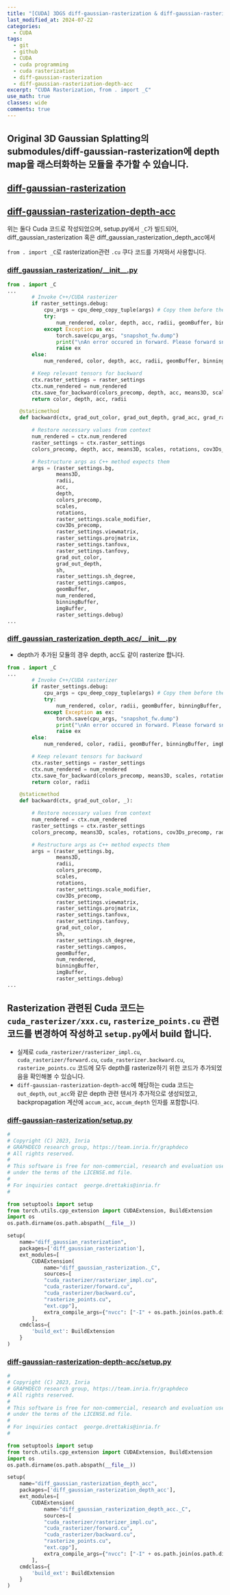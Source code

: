 ```yaml
---
title: "[CUDA] 3DGS diff-gaussian-rasterization & diff-gaussian-rasterization-depth-acc"
last_modified_at: 2024-07-22
categories:
  - CUDA
tags:
  - git
  - github
  - CUDA
  - cuda programming
  - cuda rasterization
  - diff-gaussian-rasterization
  - diff-gaussian-rasterization-depth-acc
excerpt: "CUDA Rasterization, from . import _C"
use_math: true
classes: wide
comments: true
---
```


## Original 3D Gaussian Splatting의 submodules/diff-gaussian-rasterization에 depth map을 래스터화하는 모듈을 추가할 수 있습니다.

## [diff-gaussian-rasterization](https://github.com/graphdeco-inria/diff-gaussian-rasterization/tree/59f5f77e3ddbac3ed9db93ec2cfe99ed6c5d121d)

## [diff-gaussian-rasterization-depth-acc](https://github.com/robot0321/diff-gaussian-rasterization-depth-acc/tree/c63d79dc4d59b2965eaf7bada5dda2eae68c08af?tab=readme-ov-file)

위는 둘다 Cuda 코드로 작성되었으며, setup.py에서 `_C`가 빌드되어, diff_gaussian_rasterization 혹은 diff_gaussian_rasterization_depth_acc에서

`from . import _C`로 rasterization관련 `.cu` 쿠다 코드를 가져와서 사용합니다.

### [diff_gaussian_rasterization/\_\_init\_\_.py](https://github.com/robot0321/diff-gaussian-rasterization-depth-acc/blob/c63d79dc4d59b2965eaf7bada5dda2eae68c08af/diff_gaussian_rasterization_depth_acc/__init__.py)

```python
from . import _C
...
        # Invoke C++/CUDA rasterizer
        if raster_settings.debug:
            cpu_args = cpu_deep_copy_tuple(args) # Copy them before they can be corrupted
            try:
                num_rendered, color, depth, acc, radii, geomBuffer, binningBuffer, imgBuffer = _C.rasterize_gaussians(*args)
            except Exception as ex:
                torch.save(cpu_args, "snapshot_fw.dump")
                print("\nAn error occured in forward. Please forward snapshot_fw.dump for debugging.")
                raise ex
        else:
            num_rendered, color, depth, acc, radii, geomBuffer, binningBuffer, imgBuffer = _C.rasterize_gaussians(*args)

        # Keep relevant tensors for backward
        ctx.raster_settings = raster_settings
        ctx.num_rendered = num_rendered
        ctx.save_for_backward(colors_precomp, depth, acc, means3D, scales, rotations, cov3Ds_precomp, radii, sh, geomBuffer, binningBuffer, imgBuffer)
        return color, depth, acc, radii

    @staticmethod
    def backward(ctx, grad_out_color, grad_out_depth, grad_acc, grad_radii):

        # Restore necessary values from context
        num_rendered = ctx.num_rendered
        raster_settings = ctx.raster_settings
        colors_precomp, depth, acc, means3D, scales, rotations, cov3Ds_precomp, radii, sh, geomBuffer, binningBuffer, imgBuffer = ctx.saved_tensors

        # Restructure args as C++ method expects them
        args = (raster_settings.bg,
                means3D, 
                radii,
                acc,
                depth,
                colors_precomp, 
                scales, 
                rotations, 
                raster_settings.scale_modifier, 
                cov3Ds_precomp, 
                raster_settings.viewmatrix, 
                raster_settings.projmatrix, 
                raster_settings.tanfovx, 
                raster_settings.tanfovy, 
                grad_out_color,
                grad_out_depth, 
                sh, 
                raster_settings.sh_degree, 
                raster_settings.campos,
                geomBuffer,
                num_rendered,
                binningBuffer,
                imgBuffer,
                raster_settings.debug)
...
```

### [diff_gaussian_rasterization_depth_acc/\_\_init\_\_.py](https://github.com/graphdeco-inria/diff-gaussian-rasterization/blob/59f5f77e3ddbac3ed9db93ec2cfe99ed6c5d121d/diff_gaussian_rasterization/__init__.py)

- depth가 추가된 모듈의 경우 depth, acc도 같이 rasterize 합니다.


```python
from . import _C
...
        # Invoke C++/CUDA rasterizer
        if raster_settings.debug:
            cpu_args = cpu_deep_copy_tuple(args) # Copy them before they can be corrupted
            try:
                num_rendered, color, radii, geomBuffer, binningBuffer, imgBuffer = _C.rasterize_gaussians(*args)
            except Exception as ex:
                torch.save(cpu_args, "snapshot_fw.dump")
                print("\nAn error occured in forward. Please forward snapshot_fw.dump for debugging.")
                raise ex
        else:
            num_rendered, color, radii, geomBuffer, binningBuffer, imgBuffer = _C.rasterize_gaussians(*args)

        # Keep relevant tensors for backward
        ctx.raster_settings = raster_settings
        ctx.num_rendered = num_rendered
        ctx.save_for_backward(colors_precomp, means3D, scales, rotations, cov3Ds_precomp, radii, sh, geomBuffer, binningBuffer, imgBuffer)
        return color, radii

    @staticmethod
    def backward(ctx, grad_out_color, _):

        # Restore necessary values from context
        num_rendered = ctx.num_rendered
        raster_settings = ctx.raster_settings
        colors_precomp, means3D, scales, rotations, cov3Ds_precomp, radii, sh, geomBuffer, binningBuffer, imgBuffer = ctx.saved_tensors

        # Restructure args as C++ method expects them
        args = (raster_settings.bg,
                means3D, 
                radii, 
                colors_precomp, 
                scales, 
                rotations, 
                raster_settings.scale_modifier, 
                cov3Ds_precomp, 
                raster_settings.viewmatrix, 
                raster_settings.projmatrix, 
                raster_settings.tanfovx, 
                raster_settings.tanfovy, 
                grad_out_color, 
                sh, 
                raster_settings.sh_degree, 
                raster_settings.campos,
                geomBuffer,
                num_rendered,
                binningBuffer,
                imgBuffer,
                raster_settings.debug)
...
```

## Rasterization 관련된 Cuda 코드는 `cuda_rasterizer/xxx.cu`, `rasterize_points.cu` 관련 코드를 변경하여 작성하고 `setup.py`에서 build 합니다.

- 실제로 `cuda_rasterizer/rasterizer_impl.cu`, `cuda_rasterizer/forward.cu`, `cuda_rasterizer.backward.cu`, `rasterize_points.cu` 코드에 모두 depth를 rasterize하기 위한 코드가 추가되었음을 확인해볼 수 있습니다.
- `diff-gaussian-rasterization-depth-acc`에 해당하는 cuda 코드는 `out_depth`, `out_acc`와 같은 depth 관련 텐서가 추가적으로 생성되었고, backpropagation 계산에 `accum_acc`, `accum_depth` 인자를 포함합니다.

### [diff-gaussian-rasterization/setup.py](https://github.com/graphdeco-inria/diff-gaussian-rasterization/blob/59f5f77e3ddbac3ed9db93ec2cfe99ed6c5d121d/setup.py)

```python
#
# Copyright (C) 2023, Inria
# GRAPHDECO research group, https://team.inria.fr/graphdeco
# All rights reserved.
#
# This software is free for non-commercial, research and evaluation use 
# under the terms of the LICENSE.md file.
#
# For inquiries contact  george.drettakis@inria.fr
#

from setuptools import setup
from torch.utils.cpp_extension import CUDAExtension, BuildExtension
import os
os.path.dirname(os.path.abspath(__file__))

setup(
    name="diff_gaussian_rasterization",
    packages=['diff_gaussian_rasterization'],
    ext_modules=[
        CUDAExtension(
            name="diff_gaussian_rasterization._C",
            sources=[
            "cuda_rasterizer/rasterizer_impl.cu",
            "cuda_rasterizer/forward.cu",
            "cuda_rasterizer/backward.cu",
            "rasterize_points.cu",
            "ext.cpp"],
            extra_compile_args={"nvcc": ["-I" + os.path.join(os.path.dirname(os.path.abspath(__file__)), "third_party/glm/")]})
        ],
    cmdclass={
        'build_ext': BuildExtension
    }
)
```


### [diff-gaussian-rasterization-depth-acc/setup.py](https://github.com/robot0321/diff-gaussian-rasterization-depth-acc/blob/c63d79dc4d59b2965eaf7bada5dda2eae68c08af/setup.py)

```python
#
# Copyright (C) 2023, Inria
# GRAPHDECO research group, https://team.inria.fr/graphdeco
# All rights reserved.
#
# This software is free for non-commercial, research and evaluation use 
# under the terms of the LICENSE.md file.
#
# For inquiries contact  george.drettakis@inria.fr
#

from setuptools import setup
from torch.utils.cpp_extension import CUDAExtension, BuildExtension
import os
os.path.dirname(os.path.abspath(__file__))

setup(
    name="diff_gaussian_rasterization_depth_acc",
    packages=['diff_gaussian_rasterization_depth_acc'],
    ext_modules=[
        CUDAExtension(
            name="diff_gaussian_rasterization_depth_acc._C",
            sources=[
            "cuda_rasterizer/rasterizer_impl.cu",
            "cuda_rasterizer/forward.cu",
            "cuda_rasterizer/backward.cu",
            "rasterize_points.cu",
            "ext.cpp"],
            extra_compile_args={"nvcc": ["-I" + os.path.join(os.path.dirname(os.path.abspath(__file__)), "third_party/glm/")]})
        ],
    cmdclass={
        'build_ext': BuildExtension
    }
)
```
